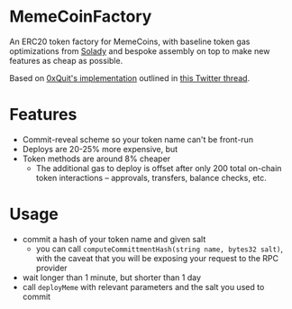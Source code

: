 # MemeCoinFactory

An ERC20 token factory for MemeCoins, with baseline token gas optimizations from [Solady](https://github.com/Vectorized/solady) and bespoke assembly on top to make new features as cheap as possible.

Based on [0xQuit's implementation](https://etherscan.io/address/0x3e9491cb1337b9f5322af7f5a5e431383b282076#code) outlined in [this Twitter thread](https://twitter.com/0xQuit/status/1655446206053752833).

# Features

- Commit-reveal scheme so your token name can't be front-run
- Deploys are 20-25% more expensive, but
- Token methods are around 8% cheaper
  - The additional gas to deploy is offset after only 200 total on-chain token interactions – approvals, transfers, balance checks, etc.


# Usage

- commit a hash of your token name and given salt
  - you can call `computeCommittmentHash(string name, bytes32 salt)`, with the caveat that you will be exposing your request to the RPC provider
- wait longer than 1 minute, but shorter than 1 day
- call `deployMeme` with relevant parameters and the salt you used to commit